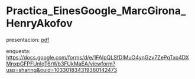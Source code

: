 # Practica_EinesGoogle_MarcGirona_HenryAkofov

presentacion: [pdf](https://github.com/MRK-GRN/Practica_EinesGoogle_MarcGirona_HenryAkofov/blob/main/DNS.pdf)

enquesta: https://docs.google.com/forms/d/e/1FAIpQLSfDlMuO4ynGzv7ZePqTxo4DXMnxpGFPFUnlqT6rWb3FUkMaEA/viewform?usp=sharing&ouid=103301834319360142473
